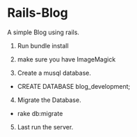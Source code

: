 # Rails-Blog
A simple Blog using rails.

1) Run bundle install

2) make sure you have ImageMagick

3) Create a musql database.
<ul>
  <li>CREATE DATABASE blog_development;</li>
</ul>

4) Migrate the Database.
<ul>
  <li>rake db:migrate</li>
</ul>

5) Last run the server.


